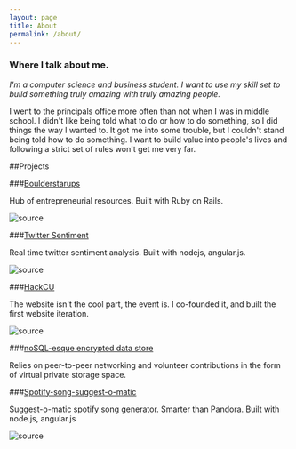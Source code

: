 ```yaml
---
layout: page
title: About
permalink: /about/
---
```

### Where I talk about me.

*I'm a computer science and business student. I want to use my skill set to build something truly amazing with truly amazing people.*


I went to the principals office more often than not when I was in middle school.
I didn't like being told what to do or how to do something, so I did things the way I wanted to.  It got me into some trouble, but I couldn't stand being told how to do something. I want to build value into people's lives and following a strict set of rules won't get me very far. 

##Projects

###[Boulderstarups](http://boulderstartups.org)


Hub of entrepreneurial resources.  Built with Ruby on Rails.


![source](https://github.com/Zandrr/BoulderStart)


###[Twitter Sentiment](http://54.149.243.161:49152)


Real time twitter sentiment analysis.  Built with nodejs, angular.js.


![source](https://github.com/CUBigDataClass/tweetstream)


###[HackCU](http://hackcu.org)


The website isn't the cool part, the event is.  I co-founded it, and built the first website iteration.


![source](https://github.com/Zandrr/HackCU)

###[noSQL-esque encrypted data store ](https://github.com/Zandrr/phonebook.js)


Relies on peer-to-peer networking and volunteer contributions in the form of virtual private storage space.


###[Spotify-song-suggest-o-matic](https://spotifysongs.herokuapp.com/)

Suggest-o-matic spotify song generator.  Smarter than Pandora.  Built with node.js, angular.js

![source](https://github.com/Zandrr/spotifyApp)